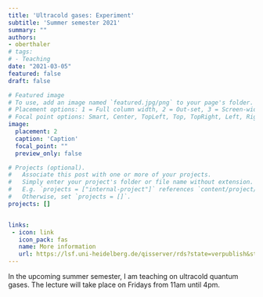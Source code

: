 ```yaml
---
title: 'Ultracold gases: Experiment'
subtitle: 'Summer semester 2021'
summary: ""
authors:
- oberthaler
# tags:
# - Teaching
date: "2021-03-05"
featured: false
draft: false

# Featured image
# To use, add an image named `featured.jpg/png` to your page's folder.
# Placement options: 1 = Full column width, 2 = Out-set, 3 = Screen-width
# Focal point options: Smart, Center, TopLeft, Top, TopRight, Left, Right, BottomLeft, Bottom, BottomRight
image:
  placement: 2
  caption: 'Caption'
  focal_point: ""
  preview_only: false

# Projects (optional).
#   Associate this post with one or more of your projects.
#   Simply enter your project's folder or file name without extension.
#   E.g. `projects = ["internal-project"]` references `content/project/deep-learning/index.md`.
#   Otherwise, set `projects = []`.
projects: []


links:
 - icon: link
   icon_pack: fas
   name: More information
   url: https://lsf.uni-heidelberg.de/qisserver/rds?state=verpublish&status=init&vmfile=no&publishid=341618&moduleCall=webInfo&publishConfFile=webInfo&publishSubDir=veranstaltung
---
```


In the upcoming summer semester, I am teaching on ultracold quantum gases. The lecture will take place on Fridays from 11am until 4pm.
